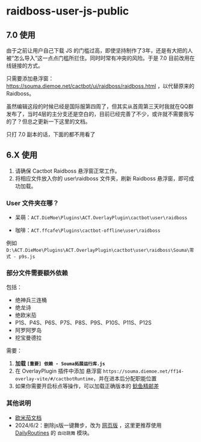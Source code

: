 # raidboss-user-js-public

## 7.0 使用

由于之前让用户自己下载 JS 的门槛过高，即使坚持制作了3年，还是有大把的人被“怎么导入”这一点点门槛所拦住。同时时常有冲突的风险。于是 7.0 目前改用在线链接的方式。

只需要添加悬浮窗：<https://souma.diemoe.net/cactbot/ui/raidboss/raidboss.html> ，以代替原来的Raidboss。

虽然编辑这段的时候已经是国际服第四周了，但其实从首周第三天时我就在QQ群发布了，当时4层的主分支还是空白的，目前已经完善了不少，或许就不需要我写的了？但总之更新一下这里的文档。

只打 7.0 副本的话，下面的都不用看了

## 6.X 使用

1. 请确保 Cactbot Raidboss 悬浮窗正常工作。
1. 将相应文件放入你的 user\raidboss 文件夹，刷新 Raidboss 悬浮窗，即可成功加载。

### User 文件夹在哪？

- 呆萌：`ACT.DieMoe\Plugins\ACT.OverlayPlugin\cactbot\user\raidboss`

- 咖啡：`ACT.ffcafe\Plugins\cactbot-offline\user\raidboss`

例如 `D:\ACT.DieMoe\Plugins\ACT.OverlayPlugin\cactbot\user\raidboss\Souma\零式 - p9s.js`

### 部分文件需要额外依赖

包括：

- 绝神兵三连桶
- 绝龙诗
- 绝欧米茄
- P1S、P4S、P6S、P7S、P8S、P9S、P10S、P11S、P12S
- 阿罗阿罗岛
- 挖宝曼德拉

需要：

1. **加载 `[重要] 依赖 - Souma拓展运行库.js`**
1. 在 OverlayPlugin 插件中添加 悬浮窗 `https://souma.diemoe.net/ff14-overlay-vite/#/cactbotRuntime`，并在进本后分配职能位置
1. 如果你需要开启标点等操作，可以加载正确版本的 [鲶鱼精邮差](https://github.com/Natsukage/PostNamazu/releases)

### 其他说明

- [欧米茄文档](https://docs.qq.com/doc/DTXZHb1lXcUZ4eXBh)
- 2024/6/2：删除js版一键舞步，改为 [网页版](https://souma.diemoe.net/ff14-overlay-vue/#/okDncDance) ，这里更推荐使用 [DailyRoutines](https://github.com/AtmoOmen/DalamudPlugins) 的 `自动跳舞` 模块。
